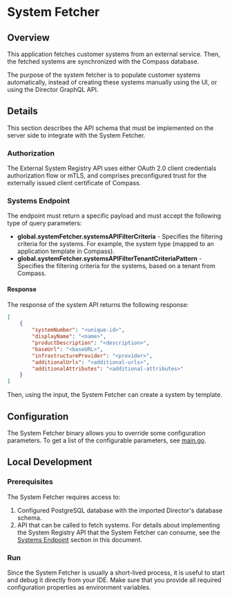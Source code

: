 # System Fetcher

## Overview

This application fetches customer systems from an external service. Then, the fetched systems are synchronized with the Compass database.

The purpose of the system fetcher is to populate customer systems automatically, instead of creating these systems manually using the UI, or using the Director GraphQL API.

## Details

This section describes the API schema that must be implemented on the server side to integrate with the System Fetcher.

### Authorization

The External System Registry API uses either OAuth 2.0 client credentials authorization flow or mTLS, and comprises preconfigured trust for the externally issued client certificate of Compass.

### Systems Endpoint

The endpoint must return a specific payload and must accept the following type of query parameters:
- **global.systemFetcher.systemsAPIFilterCriteria** - Specifies the filtering criteria for the systems. For example, the system type (mapped to an application template in Compass).
- **global.systemFetcher.systemsAPIFilterTenantCriteriaPattern** - Specifies the filtering criteria for the systems, based on a tenant from Compass.

#### Response

The response of the system API returns the following response:

```json
[
    {
        "systemNumber": "<unique-id>",
	    "displayName": "<name>",
	    "productDescription": "<description>",
	    "baseUrl": "<baseURL>",
	    "infrastructureProvider": "<provider>",
	    "additionalUrls": "<additional-urls>",
	    "additionalAttributes": "<additional-attributes>"
    }
]
```
Then, using the input, the System Fetcher can create a system by template.

## Configuration

The System Fetcher binary allows you to override some configuration parameters. To get a list of the configurable parameters, see [main.go](https://github.com/kyma-incubator/compass/blob/75aff5226d4a105f4f04608416c8fa9a722d3534/components/director/cmd/systemfetcher/main.go#L48).

## Local Development
### Prerequisites
The System Fetcher requires access to:
1. Configured PostgreSQL database with the imported Director's database schema.
1. API that can be called to fetch systems. For details about implementing the System Registry API that the System Fetcher can consume, see the [Systems Endpoint](#systems-endpoint) section in this document. 

### Run
Since the System Fetcher is usually a short-lived process, it is useful to start and debug it directly from your IDE.
Make sure that you provide all required configuration properties as environment variables.
